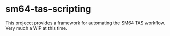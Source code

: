 # sm64-tas-scripting
This projecct provides a framework for automating the SM64 TAS workflow. Very much a WIP at this time.

